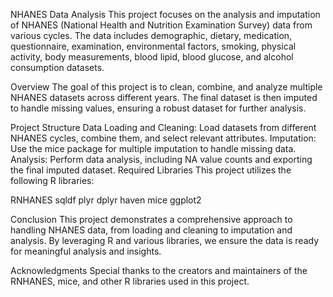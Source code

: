 NHANES Data Analysis
This project focuses on the analysis and imputation of NHANES (National Health and Nutrition Examination Survey) data from various cycles. The data includes demographic, dietary, medication, questionnaire, examination, environmental factors, smoking, physical activity, body measurements, blood lipid, blood glucose, and alcohol consumption datasets.

Overview
The goal of this project is to clean, combine, and analyze multiple NHANES datasets across different years. The final dataset is then imputed to handle missing values, ensuring a robust dataset for further analysis.

Project Structure
Data Loading and Cleaning: Load datasets from different NHANES cycles, combine them, and select relevant attributes.
Imputation: Use the mice package for multiple imputation to handle missing data.
Analysis: Perform data analysis, including NA value counts and exporting the final imputed dataset.
Required Libraries
This project utilizes the following R libraries:

RNHANES
sqldf
plyr
dplyr
haven
mice
ggplot2

Conclusion
This project demonstrates a comprehensive approach to handling NHANES data, from loading and cleaning to imputation and analysis. By leveraging R and various libraries, we ensure the data is ready for meaningful analysis and insights.

Acknowledgments
Special thanks to the creators and maintainers of the RNHANES, mice, and other R libraries used in this project.
